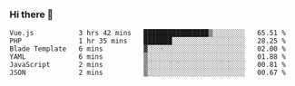 ### Hi there 👋

<!--START_SECTION:waka-->

```text
Vue.js           3 hrs 42 mins   ████████████████▒░░░░░░░░   65.51 %
PHP              1 hr 35 mins    ███████░░░░░░░░░░░░░░░░░░   28.25 %
Blade Template   6 mins          ▓░░░░░░░░░░░░░░░░░░░░░░░░   02.00 %
YAML             6 mins          ▒░░░░░░░░░░░░░░░░░░░░░░░░   01.88 %
JavaScript       2 mins          ▒░░░░░░░░░░░░░░░░░░░░░░░░   00.81 %
JSON             2 mins          ▒░░░░░░░░░░░░░░░░░░░░░░░░   00.67 %
```

<!--END_SECTION:waka-->

<!--
**Jonas-VanHaeken/Jonas-VanHaeken** is a ✨ _special_ ✨ repository because its `README.md` (this file) appears on your GitHub profile.

Here are some ideas to get you started:

- 🔭 I’m currently working on ...
- 🌱 I’m currently learning ...
- 👯 I’m looking to collaborate on ...
- 🤔 I’m looking for help with ...
- 💬 Ask me about ...
- 📫 How to reach me: ...
- 😄 Pronouns: ...
- ⚡ Fun fact: ...
-->
